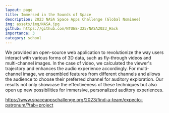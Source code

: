 ```yaml
---
layout: page
title: Immersed in the Sounds of Space
description: 2023 NASA Space Apps Challenge (Global Nominee)
img: assets/img/NASA.jpg
github: https://github.com/NTUEE-325/NASA2023_Hack
importance: 3
category: school
---
```


We provided an open-source web application to revolutionize the way users interact with various forms of 3D data, such as fly-through videos and multi-channel images. In the case of video, we calculated the viewer's trajectory and enhances the audio experience accordingly. For multi-channel image, we ensembled features from different channels and allows the audience to choose their preferred channel for auditory exploration. Our results not only showcase the effectiveness of these techniques but also open up new possibilities for immersive, personalized auditory experiences.

https://www.spaceappschallenge.org/2023/find-a-team/expecto-patronum/?tab=project